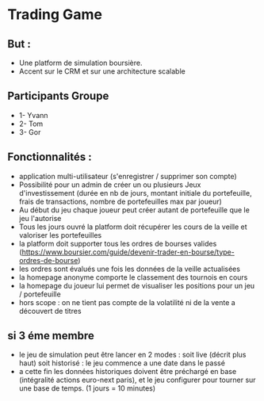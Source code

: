 # Trading Game

## But : 

* Une platform de simulation boursière.
* Accent sur le CRM et sur une architecture scalable


## Participants Groupe
* 1- Yvann
* 2- Tom
* 3- Gor



## Fonctionnalités : 
 
 * application multi-utilisateur (s'enregistrer / supprimer son compte)
 * Possibilité pour un admin de créer un ou plusieurs Jeux d'investissement (durée en nb de jours, montant initiale du portefeuille, frais de transactions, nombre de portefeuilles max par joueur)
 * Au début du jeu chaque joueur peut créer autant de portefeuille que le jeu l'autorise
 * Tous les jours ouvré la platform doit récupérer les cours de la veille et valoriser les portefeuilles
 * la platform doit supporter tous les ordres de bourses valides (https://www.boursier.com/guide/devenir-trader-en-bourse/type-ordres-de-bourse)
 * les ordres sont évalués une fois les données de la veille actualisées  
 * la homepage anonyme comporte le classement des tournois en cours
 * la homepage du joueur lui permet de visualiser les positions pour un jeu / portefeuille 
 * hors scope : on ne tient pas compte de la volatilité ni de la vente a découvert de titres

 
 
## si 3 éme membre

 * le jeu de simulation peut être lancer en 2 modes : soit live (décrit plus haut) soit historisé : le jeu commence a une date dans le passé
 * a cette fin les données historiques doivent être préchargé en base (intégralité actions euro-next paris), et le jeu configurer pour tourner sur une base de temps. (1 jours = 10 minutes)
